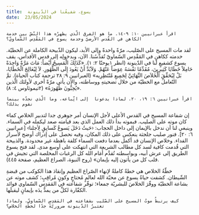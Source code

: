 ```yaml
---
title:  يسوع، شفيعُنا في الدّينونة
date:  23/05/2024
---
```


`اقرأ عبرانيين ١٠: ٩-١٤. ما هو الفرق الّذي يظهرُه هذا النّصّ بين خدمة الكاهن في القُدس الأرضيّ وخدمة يسوع في المَقْدِس السّماويّ؟`

لقد مات المسيح على الصّليب، مرّةً واحدةً وإلى الأبد، ليكون الذّبيحة الكاملة عن الخطيّة. خدمته ككاهنٍ في المَقْدِس السّماويّ تُقدِّسُنا. الآن، وبدخولِه إلى قدس الأقداس، يقف يسوع كشفيعٍ لنا في الدّينونة (انظر ١يوحنّا ٢: ١).  «كَذَلِكَ الْمَسِيحُ أَيْضاً: مَاتَ مَرَّةً وَاحِدَةً حَامِلاً خَطَايَا كَثِيرِينَ، مُقَدِّمًا نَفْسَهُ عِوَضاً عَنْهُمْ. وَلاَبُدَّ أَنْ يَعُودَ إِلَى الظُّهُورِ. لاَ لِيُعَالِجَ الْخَطَايَا، بَلْ لِيُحَقِّقَ الْخَلاَصَ النِّهَائِيَّ لِجَمِيعِ مُنْتَظِرِيه» (العبرانيين ٩: ٢٨ ترجمة كتاب الحياة). تمَّ التّعاملُ مع الخطيّة من خلال تضحيتهِ ووساطته، والآن يأتي مرّةً أخرى لأولئك الّذين «يُحِبُّونَ ظُهُورَهُ» (٢تيموثاوس ٤: ٨).

`اقرأ عبرانيين ٦: ١٩، ٢٠. لماذا يدعونا  إلى اتِّباعه، وما الّذي نجدُه بينما نقوم بذلك؟`

«إن شفاعة المسيح في القدس الأعلى لأجل الإنسان أمر جوهري جدا لتدبير الخلاص كما كان موته على الصليب. فبموته بدأ ذلك العمل الذي بعد قيامته صعد ليكمله في السماء. وينبغي لنا أن ندخل بالإيمان إلى داخل الحجاب: ‹حَيثُ دَخَلَ يَسوعُ كَسابِقٍ لِأجلنا› [عبرانيين ٦: ٢٠]. فنور صليب جلجثة ينعكس على ذلك المكان، وفيه نحصل على إدراك أوضح لأسرار الفداء. وخلاص الإنسان قد أكمل بعدما دفعت السماء كلفة باهظة غير محدودة. والذبيحة التي قُدمت كافية لسد كل مطالب الشريعة التي انتهكت على أوسع مدى. لقد فتح يسوع الطريق إلى عرش أبيه، وبواسطته تُقدَّم أَمَام الله كل الرغبات المخلصة التي تجيش في قلب كل من يأتون إليه بإيمان» (روح النبوة، الصراع العظيم، صفحة ٤٤٥).

خطّةُ الخلاص هي خطةٌ كاملةٌ لإنهاء  الصّراع العظيم وإنقاذ هذا الكوكب من قبضةِ الشّيطان. كشفت حياةُ يسوع عن محبّة الله لعالمٍ مُحتاجٍ وكونٍ مُراقِبٍ؛ كشف موته عن بشاعة الخطيّة ووفّرَ الخلاصَ للبشريّة جمعاء؛ توفّر شفاعته في المَقدِس السّماوي فوائد الكفّارة لكلِّ من يمدُّ يدَه بإيمانٍ ليقبلَها.

`كيف يرتبطُ موتُ المسيح على الصّليب بشفاعته في المَقدِس السّماويّ، ولماذا تعتبرُ الدّينونة ضروريّةً جدًا لخطّةِ الخلاص؟`